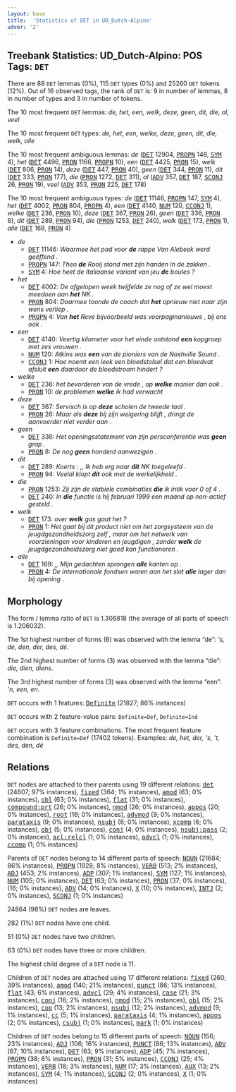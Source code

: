 ```yaml
---
layout: base
title:  'Statistics of DET in UD_Dutch-Alpino'
udver: '2'
---
```


## Treebank Statistics: UD_Dutch-Alpino: POS Tags: `DET`

There are 88 `DET` lemmas (0%), 115 `DET` types (0%) and 25260 `DET` tokens (12%).
Out of 16 observed tags, the rank of `DET` is: 9 in number of lemmas, 8 in number of types and 3 in number of tokens.

The 10 most frequent `DET` lemmas: <em>de, het, een, welk, deze, geen, dit, die, al, veel</em>

The 10 most frequent `DET` types:  <em>de, het, een, welke, deze, geen, dit, die, welk, alle</em>

The 10 most frequent ambiguous lemmas: <em>de</em> (<tt><a href="nl_alpino-pos-DET.html">DET</a></tt> 12904, <tt><a href="nl_alpino-pos-PROPN.html">PROPN</a></tt> 148, <tt><a href="nl_alpino-pos-SYM.html">SYM</a></tt> 4), <em>het</em> (<tt><a href="nl_alpino-pos-DET.html">DET</a></tt> 4496, <tt><a href="nl_alpino-pos-PRON.html">PRON</a></tt> 1166, <tt><a href="nl_alpino-pos-PROPN.html">PROPN</a></tt> 10), <em>een</em> (<tt><a href="nl_alpino-pos-DET.html">DET</a></tt> 4425, <tt><a href="nl_alpino-pos-PRON.html">PRON</a></tt> 15), <em>welk</em> (<tt><a href="nl_alpino-pos-DET.html">DET</a></tt> 806, <tt><a href="nl_alpino-pos-PRON.html">PRON</a></tt> 14), <em>deze</em> (<tt><a href="nl_alpino-pos-DET.html">DET</a></tt> 447, <tt><a href="nl_alpino-pos-PRON.html">PRON</a></tt> 40), <em>geen</em> (<tt><a href="nl_alpino-pos-DET.html">DET</a></tt> 344, <tt><a href="nl_alpino-pos-PRON.html">PRON</a></tt> 11), <em>dit</em> (<tt><a href="nl_alpino-pos-DET.html">DET</a></tt> 333, <tt><a href="nl_alpino-pos-PRON.html">PRON</a></tt> 177), <em>die</em> (<tt><a href="nl_alpino-pos-PRON.html">PRON</a></tt> 1272, <tt><a href="nl_alpino-pos-DET.html">DET</a></tt> 311), <em>al</em> (<tt><a href="nl_alpino-pos-ADV.html">ADV</a></tt> 357, <tt><a href="nl_alpino-pos-DET.html">DET</a></tt> 187, <tt><a href="nl_alpino-pos-SCONJ.html">SCONJ</a></tt> 26, <tt><a href="nl_alpino-pos-PRON.html">PRON</a></tt> 19), <em>veel</em> (<tt><a href="nl_alpino-pos-ADV.html">ADV</a></tt> 353, <tt><a href="nl_alpino-pos-PRON.html">PRON</a></tt> 225, <tt><a href="nl_alpino-pos-DET.html">DET</a></tt> 178)

The 10 most frequent ambiguous types:  <em>de</em> (<tt><a href="nl_alpino-pos-DET.html">DET</a></tt> 11146, <tt><a href="nl_alpino-pos-PROPN.html">PROPN</a></tt> 147, <tt><a href="nl_alpino-pos-SYM.html">SYM</a></tt> 4), <em>het</em> (<tt><a href="nl_alpino-pos-DET.html">DET</a></tt> 4002, <tt><a href="nl_alpino-pos-PRON.html">PRON</a></tt> 804, <tt><a href="nl_alpino-pos-PROPN.html">PROPN</a></tt> 4), <em>een</em> (<tt><a href="nl_alpino-pos-DET.html">DET</a></tt> 4140, <tt><a href="nl_alpino-pos-NUM.html">NUM</a></tt> 120, <tt><a href="nl_alpino-pos-CCONJ.html">CCONJ</a></tt> 1), <em>welke</em> (<tt><a href="nl_alpino-pos-DET.html">DET</a></tt> 236, <tt><a href="nl_alpino-pos-PRON.html">PRON</a></tt> 10), <em>deze</em> (<tt><a href="nl_alpino-pos-DET.html">DET</a></tt> 367, <tt><a href="nl_alpino-pos-PRON.html">PRON</a></tt> 26), <em>geen</em> (<tt><a href="nl_alpino-pos-DET.html">DET</a></tt> 336, <tt><a href="nl_alpino-pos-PRON.html">PRON</a></tt> 8), <em>dit</em> (<tt><a href="nl_alpino-pos-DET.html">DET</a></tt> 289, <tt><a href="nl_alpino-pos-PRON.html">PRON</a></tt> 94), <em>die</em> (<tt><a href="nl_alpino-pos-PRON.html">PRON</a></tt> 1253, <tt><a href="nl_alpino-pos-DET.html">DET</a></tt> 240), <em>welk</em> (<tt><a href="nl_alpino-pos-DET.html">DET</a></tt> 173, <tt><a href="nl_alpino-pos-PRON.html">PRON</a></tt> 1), <em>alle</em> (<tt><a href="nl_alpino-pos-DET.html">DET</a></tt> 169, <tt><a href="nl_alpino-pos-PRON.html">PRON</a></tt> 4)


* <em>de</em>
  * <tt><a href="nl_alpino-pos-DET.html">DET</a></tt> 11146: <em>Waarmee het pad voor <b>de</b> rappe Van Alebeek werd geëffend .</em>
  * <tt><a href="nl_alpino-pos-PROPN.html">PROPN</a></tt> 147: <em>Theo <b>de</b> Rooij stond met zijn handen in de zakken .</em>
  * <tt><a href="nl_alpino-pos-SYM.html">SYM</a></tt> 4: <em>Hoe heet de Italiaanse variant van jeu <b>de</b> boules ?</em>
* <em>het</em>
  * <tt><a href="nl_alpino-pos-DET.html">DET</a></tt> 4002: <em>De afgelopen week twijfelde ze nog of ze wel moest meedoen aan <b>het</b> NK .</em>
  * <tt><a href="nl_alpino-pos-PRON.html">PRON</a></tt> 804: <em>Daarmee toonde de coach dat <b>het</b> opnieuw niet naar zijn wens verliep .</em>
  * <tt><a href="nl_alpino-pos-PROPN.html">PROPN</a></tt> 4: <em>Van <b>het</b> Reve bijvoorbeeld was voorpaginanieuws , bij ons ook .</em>
* <em>een</em>
  * <tt><a href="nl_alpino-pos-DET.html">DET</a></tt> 4140: <em>Veertig kilometer voor het einde ontstond <b>een</b> kopgroep met zes vrouwen .</em>
  * <tt><a href="nl_alpino-pos-NUM.html">NUM</a></tt> 120: <em>Atkins was <b>een</b> van de pioniers van de Nashville Sound .</em>
  * <tt><a href="nl_alpino-pos-CCONJ.html">CCONJ</a></tt> 1: <em>Hoe noemt een leek een bloedstolsel dat een bloedvat afsluit <b>een</b> daardoor de bloedstroom hindert ?</em>
* <em>welke</em>
  * <tt><a href="nl_alpino-pos-DET.html">DET</a></tt> 236: <em>het bevorderen van de vrede , op <b>welke</b> manier dan ook .</em>
  * <tt><a href="nl_alpino-pos-PRON.html">PRON</a></tt> 10: <em>de problemen <b>welke</b> ik had verwacht</em>
* <em>deze</em>
  * <tt><a href="nl_alpino-pos-DET.html">DET</a></tt> 367: <em>Servisch is op <b>deze</b> scholen de tweede taal .</em>
  * <tt><a href="nl_alpino-pos-PRON.html">PRON</a></tt> 26: <em>Maar als <b>deze</b> bij zijn weigering blijft , dringt de aanvoerder niet verder aan .</em>
* <em>geen</em>
  * <tt><a href="nl_alpino-pos-DET.html">DET</a></tt> 336: <em>Het openingsstatement van zijn persconferentie was <b>geen</b> grap .</em>
  * <tt><a href="nl_alpino-pos-PRON.html">PRON</a></tt> 8: <em>De nog <b>geen</b> honderd aanwezigen .</em>
* <em>dit</em>
  * <tt><a href="nl_alpino-pos-DET.html">DET</a></tt> 289: <em>Koerts : ,, Ik heb erg naar <b>dit</b> NK toegeleefd .</em>
  * <tt><a href="nl_alpino-pos-PRON.html">PRON</a></tt> 94: <em>Veelal klopt <b>dit</b> ook met de werkelijkheid .</em>
* <em>die</em>
  * <tt><a href="nl_alpino-pos-PRON.html">PRON</a></tt> 1253: <em>Zij zijn de stabiele combinaties <b>die</b> ik intik voor 0 of 4 .</em>
  * <tt><a href="nl_alpino-pos-DET.html">DET</a></tt> 240: <em>In <b>die</b> functie is hij februari 1999 een maand op non-actief gesteld .</em>
* <em>welk</em>
  * <tt><a href="nl_alpino-pos-DET.html">DET</a></tt> 173: <em>over <b>welk</b> gas gaat het ?</em>
  * <tt><a href="nl_alpino-pos-PRON.html">PRON</a></tt> 1: <em>Het gaat bij dit product niet om het zorgsysteem van de jeugdgezondheidszorg zelf , maar om het netwerk van voorzieningen voor kinderen en jeugdigen , zonder <b>welk</b> de jeugdgezondheidszorg niet goed kan functioneren .</em>
* <em>alle</em>
  * <tt><a href="nl_alpino-pos-DET.html">DET</a></tt> 169: <em>,, Mijn gedachten sprongen <b>alle</b> kanten op .</em>
  * <tt><a href="nl_alpino-pos-PRON.html">PRON</a></tt> 4: <em>De internationale fondsen waren aan het slot <b>alle</b> lager dan bij opening .</em>

## Morphology

The form / lemma ratio of `DET` is 1.306818 (the average of all parts of speech is 1.206032).

The 1st highest number of forms (6) was observed with the lemma “de”: <em>'s, de, den, der, des, dé</em>.

The 2nd highest number of forms (3) was observed with the lemma “die”: <em>die, dien, diens</em>.

The 3rd highest number of forms (3) was observed with the lemma “een”: <em>'n, een, en</em>.

`DET` occurs with 1 features: <tt><a href="nl_alpino-feat-Definite.html">Definite</a></tt> (21827; 86% instances)

`DET` occurs with 2 feature-value pairs: `Definite=Def`, `Definite=Ind`

`DET` occurs with 3 feature combinations.
The most frequent feature combination is `Definite=Def` (17402 tokens).
Examples: <em>de, het, der, 's, 't, des, den, dé</em>


## Relations

`DET` nodes are attached to their parents using 19 different relations: <tt><a href="nl_alpino-dep-det.html">det</a></tt> (24607; 97% instances), <tt><a href="nl_alpino-dep-fixed.html">fixed</a></tt> (364; 1% instances), <tt><a href="nl_alpino-dep-amod.html">amod</a></tt> (63; 0% instances), <tt><a href="nl_alpino-dep-obl.html">obl</a></tt> (63; 0% instances), <tt><a href="nl_alpino-dep-flat.html">flat</a></tt> (31; 0% instances), <tt><a href="nl_alpino-dep-compound-prt.html">compound:prt</a></tt> (26; 0% instances), <tt><a href="nl_alpino-dep-nmod.html">nmod</a></tt> (26; 0% instances), <tt><a href="nl_alpino-dep-appos.html">appos</a></tt> (20; 0% instances), <tt><a href="nl_alpino-dep-root.html">root</a></tt> (16; 0% instances), <tt><a href="nl_alpino-dep-advmod.html">advmod</a></tt> (9; 0% instances), <tt><a href="nl_alpino-dep-parataxis.html">parataxis</a></tt> (9; 0% instances), <tt><a href="nl_alpino-dep-nsubj.html">nsubj</a></tt> (6; 0% instances), <tt><a href="nl_alpino-dep-xcomp.html">xcomp</a></tt> (6; 0% instances), <tt><a href="nl_alpino-dep-obj.html">obj</a></tt> (5; 0% instances), <tt><a href="nl_alpino-dep-conj.html">conj</a></tt> (4; 0% instances), <tt><a href="nl_alpino-dep-nsubj-pass.html">nsubj:pass</a></tt> (2; 0% instances), <tt><a href="nl_alpino-dep-acl-relcl.html">acl:relcl</a></tt> (1; 0% instances), <tt><a href="nl_alpino-dep-advcl.html">advcl</a></tt> (1; 0% instances), <tt><a href="nl_alpino-dep-ccomp.html">ccomp</a></tt> (1; 0% instances)

Parents of `DET` nodes belong to 14 different parts of speech: <tt><a href="nl_alpino-pos-NOUN.html">NOUN</a></tt> (21684; 86% instances), <tt><a href="nl_alpino-pos-PROPN.html">PROPN</a></tt> (1928; 8% instances), <tt><a href="nl_alpino-pos-VERB.html">VERB</a></tt> (513; 2% instances), <tt><a href="nl_alpino-pos-ADJ.html">ADJ</a></tt> (453; 2% instances), <tt><a href="nl_alpino-pos-ADP.html">ADP</a></tt> (307; 1% instances), <tt><a href="nl_alpino-pos-SYM.html">SYM</a></tt> (127; 1% instances), <tt><a href="nl_alpino-pos-NUM.html">NUM</a></tt> (105; 0% instances), <tt><a href="nl_alpino-pos-DET.html">DET</a></tt> (63; 0% instances), <tt><a href="nl_alpino-pos-PRON.html">PRON</a></tt> (37; 0% instances),  (16; 0% instances), <tt><a href="nl_alpino-pos-ADV.html">ADV</a></tt> (14; 0% instances), <tt><a href="nl_alpino-pos-X.html">X</a></tt> (10; 0% instances), <tt><a href="nl_alpino-pos-INTJ.html">INTJ</a></tt> (2; 0% instances), <tt><a href="nl_alpino-pos-SCONJ.html">SCONJ</a></tt> (1; 0% instances)

24864 (98%) `DET` nodes are leaves.

282 (1%) `DET` nodes have one child.

51 (0%) `DET` nodes have two children.

63 (0%) `DET` nodes have three or more children.

The highest child degree of a `DET` node is 11.

Children of `DET` nodes are attached using 17 different relations: <tt><a href="nl_alpino-dep-fixed.html">fixed</a></tt> (260; 39% instances), <tt><a href="nl_alpino-dep-amod.html">amod</a></tt> (140; 21% instances), <tt><a href="nl_alpino-dep-punct.html">punct</a></tt> (86; 13% instances), <tt><a href="nl_alpino-dep-flat.html">flat</a></tt> (43; 6% instances), <tt><a href="nl_alpino-dep-advcl.html">advcl</a></tt> (29; 4% instances), <tt><a href="nl_alpino-dep-case.html">case</a></tt> (21; 3% instances), <tt><a href="nl_alpino-dep-conj.html">conj</a></tt> (16; 2% instances), <tt><a href="nl_alpino-dep-nmod.html">nmod</a></tt> (15; 2% instances), <tt><a href="nl_alpino-dep-obl.html">obl</a></tt> (15; 2% instances), <tt><a href="nl_alpino-dep-cop.html">cop</a></tt> (13; 2% instances), <tt><a href="nl_alpino-dep-nsubj.html">nsubj</a></tt> (12; 2% instances), <tt><a href="nl_alpino-dep-advmod.html">advmod</a></tt> (9; 1% instances), <tt><a href="nl_alpino-dep-cc.html">cc</a></tt> (5; 1% instances), <tt><a href="nl_alpino-dep-parataxis.html">parataxis</a></tt> (4; 1% instances), <tt><a href="nl_alpino-dep-appos.html">appos</a></tt> (2; 0% instances), <tt><a href="nl_alpino-dep-csubj.html">csubj</a></tt> (1; 0% instances), <tt><a href="nl_alpino-dep-mark.html">mark</a></tt> (1; 0% instances)

Children of `DET` nodes belong to 15 different parts of speech: <tt><a href="nl_alpino-pos-NOUN.html">NOUN</a></tt> (156; 23% instances), <tt><a href="nl_alpino-pos-ADJ.html">ADJ</a></tt> (106; 16% instances), <tt><a href="nl_alpino-pos-PUNCT.html">PUNCT</a></tt> (86; 13% instances), <tt><a href="nl_alpino-pos-ADV.html">ADV</a></tt> (67; 10% instances), <tt><a href="nl_alpino-pos-DET.html">DET</a></tt> (63; 9% instances), <tt><a href="nl_alpino-pos-ADP.html">ADP</a></tt> (45; 7% instances), <tt><a href="nl_alpino-pos-PROPN.html">PROPN</a></tt> (38; 6% instances), <tt><a href="nl_alpino-pos-PRON.html">PRON</a></tt> (31; 5% instances), <tt><a href="nl_alpino-pos-CCONJ.html">CCONJ</a></tt> (25; 4% instances), <tt><a href="nl_alpino-pos-VERB.html">VERB</a></tt> (18; 3% instances), <tt><a href="nl_alpino-pos-NUM.html">NUM</a></tt> (17; 3% instances), <tt><a href="nl_alpino-pos-AUX.html">AUX</a></tt> (13; 2% instances), <tt><a href="nl_alpino-pos-SYM.html">SYM</a></tt> (4; 1% instances), <tt><a href="nl_alpino-pos-SCONJ.html">SCONJ</a></tt> (2; 0% instances), <tt><a href="nl_alpino-pos-X.html">X</a></tt> (1; 0% instances)

